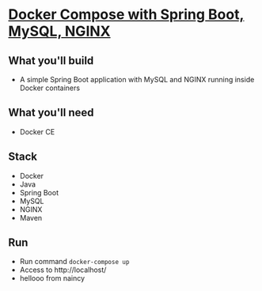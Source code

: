 # [Docker Compose with Spring Boot, MySQL, NGINX](https://hellokoding.com/docker-compose-with-spring-boot-mysql-nginx/)

## What you'll build
- A simple Spring Boot application with MySQL and NGINX running inside Docker containers

## What you'll need
- Docker CE

## Stack
- Docker
- Java
- Spring Boot
- MySQL
- NGINX
- Maven

## Run
- Run command `docker-compose up`
- Access to http://localhost/
- hellooo from naincy
